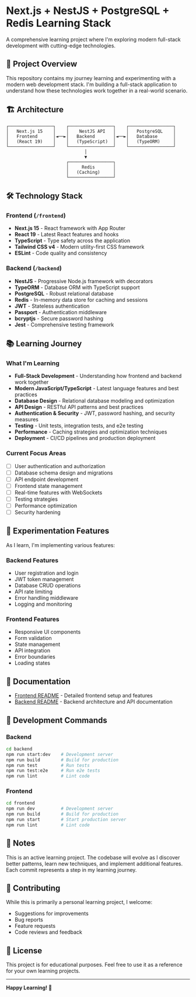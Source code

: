 # Next.js + NestJS + PostgreSQL + Redis Learning Stack

A comprehensive learning project where I'm exploring modern full-stack development with cutting-edge technologies.

## 🎯 Project Overview

This repository contains my journey learning and experimenting with a modern web development stack. I'm building a full-stack application to understand how these technologies work together in a real-world scenario.

## 🏗️ Architecture

```
┌─────────────────┐    ┌─────────────────┐    ┌─────────────────┐
│   Next.js 15    │    │    NestJS API   │    │   PostgreSQL    │
│   Frontend      │◄──►│   Backend       │◄──►│   Database      │
│   (React 19)    │    │   (TypeScript)  │    │   (TypeORM)     │
└─────────────────┘    └─────────────────┘    └─────────────────┘
                              │
                              ▼
                       ┌─────────────────┐
                       │     Redis       │
                       │   (Caching)     │
                       └─────────────────┘
```

## 🛠️ Technology Stack

### Frontend (`/frontend`)
- **Next.js 15** - React framework with App Router
- **React 19** - Latest React features and hooks
- **TypeScript** - Type safety across the application
- **Tailwind CSS v4** - Modern utility-first CSS framework
- **ESLint** - Code quality and consistency

### Backend (`/backend`)
- **NestJS** - Progressive Node.js framework with decorators
- **TypeORM** - Database ORM with TypeScript support
- **PostgreSQL** - Robust relational database
- **Redis** - In-memory data store for caching and sessions
- **JWT** - Stateless authentication
- **Passport** - Authentication middleware
- **bcryptjs** - Secure password hashing
- **Jest** - Comprehensive testing framework

## 📚 Learning Journey

### What I'm Learning
- **Full-Stack Development** - Understanding how frontend and backend work together
- **Modern JavaScript/TypeScript** - Latest language features and best practices
- **Database Design** - Relational database modeling and optimization
- **API Design** - RESTful API patterns and best practices
- **Authentication & Security** - JWT, password hashing, and security measures
- **Testing** - Unit tests, integration tests, and e2e testing
- **Performance** - Caching strategies and optimization techniques
- **Deployment** - CI/CD pipelines and production deployment

### Current Focus Areas
- [ ] User authentication and authorization
- [ ] Database schema design and migrations
- [ ] API endpoint development
- [ ] Frontend state management
- [ ] Real-time features with WebSockets
- [ ] Testing strategies
- [ ] Performance optimization
- [ ] Security hardening

## 🧪 Experimentation Features

As I learn, I'm implementing various features:

### Backend Features
- User registration and login
- JWT token management
- Database CRUD operations
- API rate limiting
- Error handling middleware
- Logging and monitoring

### Frontend Features
- Responsive UI components
- Form validation
- State management
- API integration
- Error boundaries
- Loading states

## 📖 Documentation

- [Frontend README](./frontend/README.md) - Detailed frontend setup and features
- [Backend README](./backend/README.md) - Backend architecture and API documentation

## 🔧 Development Commands

### Backend
```bash
cd backend
npm run start:dev    # Development server
npm run build        # Build for production
npm run test         # Run tests
npm run test:e2e     # Run e2e tests
npm run lint         # Lint code
```

### Frontend
```bash
cd frontend
npm run dev          # Development server
npm run build        # Build for production
npm run start        # Start production server
npm run lint         # Lint code
```

## 📝 Notes

This is an active learning project. The codebase will evolve as I discover better patterns, learn new techniques, and implement additional features. Each commit represents a step in my learning journey.

## 🤝 Contributing

While this is primarily a personal learning project, I welcome:
- Suggestions for improvements
- Bug reports
- Feature requests
- Code reviews and feedback

## 📄 License

This project is for educational purposes. Feel free to use it as a reference for your own learning projects.

---

**Happy Learning! 🚀**
